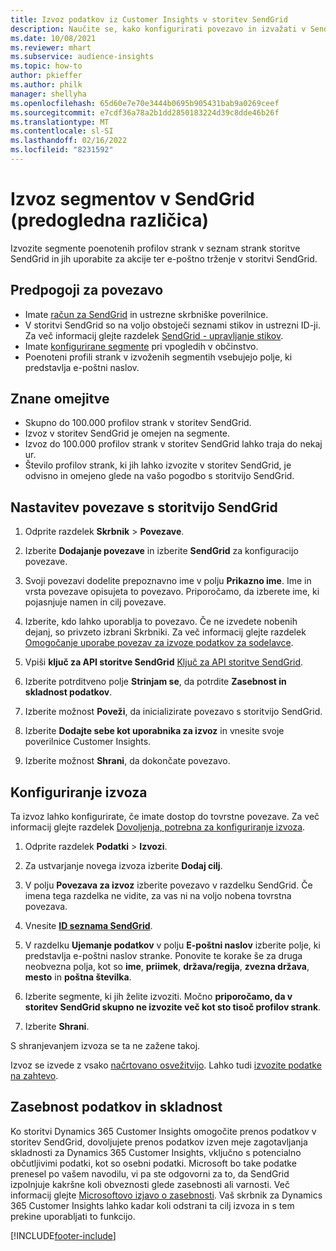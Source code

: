 ```yaml
---
title: Izvoz podatkov iz Customer Insights v storitev SendGrid
description: Naučite se, kako konfigurirati povezavo in izvažati v SendGrid.
ms.date: 10/08/2021
ms.reviewer: mhart
ms.subservice: audience-insights
ms.topic: how-to
author: pkieffer
ms.author: philk
manager: shellyha
ms.openlocfilehash: 65d60e7e70e3444b0695b905431bab9a0269ceef
ms.sourcegitcommit: e7cdf36a78a2b1dd2850183224d39c8dde46b26f
ms.translationtype: MT
ms.contentlocale: sl-SI
ms.lasthandoff: 02/16/2022
ms.locfileid: "8231592"
---
```

# <a name="export-segments-to-sendgrid-preview"></a>Izvoz segmentov v SendGrid (predogledna različica)

Izvozite segmente poenotenih profilov strank v seznam strank storitve SendGrid in jih uporabite za akcije ter e-poštno trženje v storitvi SendGrid. 

## <a name="prerequisites-for-a-connection"></a>Predpogoji za povezavo

-   Imate [račun za SendGrid](https://sendgrid.com/) in ustrezne skrbniške poverilnice.
-   V storitvi SendGrid so na voljo obstoječi seznami stikov in ustrezni ID-ji. Za več informacij glejte razdelek [SendGrid - upravljanje stikov](https://sendgrid.com/docs/ui/managing-contacts/create-and-manage-contacts/#manage-contacts).
-   Imate [konfigurirane segmente](segments.md) pri vpogledih v občinstvo.
-   Poenoteni profili strank v izvoženih segmentih vsebujejo polje, ki predstavlja e-poštni naslov.

## <a name="known-limitations"></a>Znane omejitve

- Skupno do 100.000 profilov strank v storitev SendGrid.
- Izvoz v storitev SendGrid je omejen na segmente.
- Izvoz do 100.000 profilov strank v storitev SendGrid lahko traja do nekaj ur. 
- Število profilov strank, ki jih lahko izvozite v storitev SendGrid, je odvisno in omejeno glede na vašo pogodbo s storitvijo SendGrid.

## <a name="set-up-connection-to-sendgrid"></a>Nastavitev povezave s storitvijo SendGrid

1. Odprite razdelek **Skrbnik** > **Povezave**.

1. Izberite **Dodajanje povezave** in izberite **SendGrid** za konfiguracijo povezave.

1. Svoji povezavi dodelite prepoznavno ime v polju **Prikazno ime**. Ime in vrsta povezave opisujeta to povezavo. Priporočamo, da izberete ime, ki pojasnjuje namen in cilj povezave.

1. Izberite, kdo lahko uporablja to povezavo. Če ne izvedete nobenih dejanj, so privzeto izbrani Skrbniki. Za več informacij glejte razdelek [Omogočanje uporabe povezav za izvoze podatkov za sodelavce](connections.md#allow-contributors-to-use-a-connection-for-exports).

1. Vpiši **ključ za API storitve SendGrid** [Ključ za API storitve SendGrid](https://sendgrid.com/docs/ui/account-and-settings/api-keys/).

1. Izberite potrditveno polje **Strinjam se**, da potrdite **Zasebnost in skladnost podatkov**.

1. Izberite možnost **Poveži**, da inicializirate povezavo s storitvijo SendGrid.

1. Izberite **Dodajte sebe kot uporabnika za izvoz** in vnesite svoje poverilnice Customer Insights.

1. Izberite možnost **Shrani**, da dokončate povezavo.

## <a name="configure-an-export"></a>Konfiguriranje izvoza

Ta izvoz lahko konfigurirate, če imate dostop do tovrstne povezave. Za več informacij glejte razdelek [Dovoljenja, potrebna za konfiguriranje izvoza](export-destinations.md#set-up-a-new-export).

1. Odprite razdelek **Podatki** > **Izvozi**.

1. Za ustvarjanje novega izvoza izberite **Dodaj cilj**.

1. V polju **Povezava za izvoz** izberite povezavo v razdelku SendGrid. Če imena tega razdelka ne vidite, za vas ni na voljo nobena tovrstna povezava.

1. Vnesite **[ID seznama SendGrid](https://sendgrid.com/docs/ui/managing-contacts/create-and-manage-contacts/#manage-contacts)**.

1. V razdelku **Ujemanje podatkov** v polju **E-poštni naslov** izberite polje, ki predstavlja e-poštni naslov stranke. Ponovite te korake še za druga neobvezna polja, kot so **ime**, **priimek**, **država/regija**, **zvezna država**, **mesto** in **poštna številka**.

1. Izberite segmente, ki jih želite izvoziti. Močno **priporočamo, da v storitev SendGrid skupno ne izvozite več kot sto tisoč profilov strank**. 

1. Izberite **Shrani**.

S shranjevanjem izvoza se ta ne zažene takoj.

Izvoz se izvede z vsako [načrtovano osvežitvijo](system.md#schedule-tab). Lahko tudi [izvozite podatke na zahtevo](export-destinations.md#run-exports-on-demand). 

## <a name="data-privacy-and-compliance"></a>Zasebnost podatkov in skladnost

Ko storitvi Dynamics 365 Customer Insights omogočite prenos podatkov v storitev SendGrid, dovoljujete prenos podatkov izven meje zagotavljanja skladnosti za Dynamics 365 Customer Insights, vključno s potencialno občutljivimi podatki, kot so osebni podatki. Microsoft bo take podatke prenesel po vašem navodilu, vi pa ste odgovorni za to, da SendGrid izpolnjuje kakršne koli obveznosti glede zasebnosti ali varnosti. Več informacij glejte [Microsoftovo izjavo o zasebnosti](https://go.microsoft.com/fwlink/?linkid=396732).
Vaš skrbnik za Dynamics 365 Customer Insights lahko kadar koli odstrani ta cilj izvoza in s tem prekine uporabljati to funkcijo.


[!INCLUDE[footer-include](../includes/footer-banner.md)]
